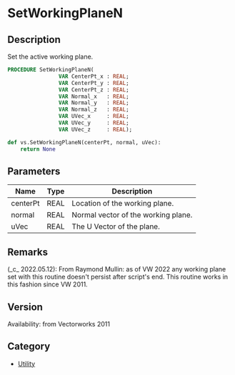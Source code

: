# SetWorkingPlaneN

## Description
Set the active working plane.

```pascal
PROCEDURE SetWorkingPlaneN(
				VAR CenterPt_x : REAL;
				VAR CenterPt_y : REAL;
				VAR CenterPt_z : REAL;
				VAR Normal_x   : REAL;
				VAR Normal_y   : REAL;
				VAR Normal_z   : REAL;
				VAR UVec_x     : REAL;
				VAR UVec_y     : REAL;
				VAR UVec_z     : REAL);
```

```python
def vs.SetWorkingPlaneN(centerPt, normal, uVec):
    return None
```

## Parameters
|Name|Type|Description|
|---|---|---|
|centerPt|REAL|Location of the working plane.|
|normal|REAL|Normal vector of the working plane.|
|uVec|REAL|The U Vector of the plane.|

## Remarks
(\_c\_ 2022.05.12): From Raymond Mullin: as of VW 2022 any working plane set with this routine doesn't persist after script's end. This routine works in this fashion since VW 2011.

## Version
Availability: from Vectorworks 2011

## Category
* [Utility](../Categories/Utility.md)

